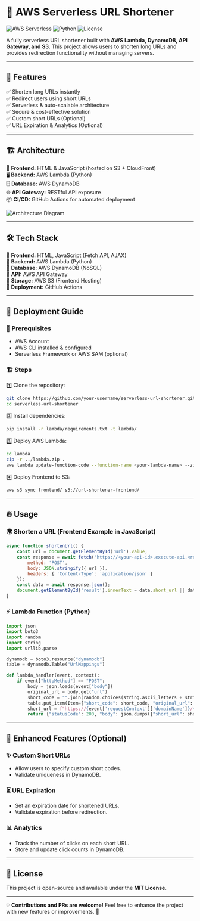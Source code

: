 # 🚀 AWS Serverless URL Shortener

![AWS Serverless](https://img.shields.io/badge/AWS-Serverless-orange) ![Python](https://img.shields.io/badge/Python-3.x-blue) ![License](https://img.shields.io/badge/License-MIT-green)

A fully serverless URL shortener built with **AWS Lambda, DynamoDB, API Gateway, and S3**. This project allows users to shorten long URLs and provides redirection functionality without managing servers.

---

## 📌 Features
✅ Shorten long URLs instantly  
✅ Redirect users using short URLs  
✅ Serverless & auto-scalable architecture  
✅ Secure & cost-effective solution  
✅ Custom short URLs (Optional)  
✅ URL Expiration & Analytics (Optional)  

---

## 🏗 Architecture
🚀 **Frontend:** HTML & JavaScript (hosted on S3 + CloudFront)  
🖥️ **Backend:** AWS Lambda (Python)  
🗄️ **Database:** AWS DynamoDB  
🌐 **API Gateway:** RESTful API exposure  
📦 **CI/CD:** GitHub Actions for automated deployment  

![Architecture Diagram](https://d2908q01vomqb2.cloudfront.net/1b6453892473a467d07372d45eb05abc2031647a/2022/06/09/urlshortener-diagram.png)

---

## 🛠 Tech Stack
🔹 **Frontend:** HTML, JavaScript (Fetch API, AJAX)  
🔹 **Backend:** AWS Lambda (Python)  
🔹 **Database:** AWS DynamoDB (NoSQL)  
🔹 **API:** AWS API Gateway  
🔹 **Storage:** AWS S3 (Frontend Hosting)  
🔹 **Deployment:** GitHub Actions  

---

## 🚀 Deployment Guide
### 📝 Prerequisites
- AWS Account
- AWS CLI installed & configured
- Serverless Framework or AWS SAM (optional)

### 🏗 Steps
1️⃣ Clone the repository:
```sh
git clone https://github.com/your-username/serverless-url-shortener.git
cd serverless-url-shortener
```
2️⃣ Install dependencies:
```sh
pip install -r lambda/requirements.txt -t lambda/
```
3️⃣ Deploy AWS Lambda:
```sh
cd lambda
zip -r ../lambda.zip .
aws lambda update-function-code --function-name <your-lambda-name> --zip-file fileb://../lambda.zip
```
4️⃣ Deploy Frontend to S3:
```sh
aws s3 sync frontend/ s3://url-shortener-frontend/
```

---

## 🔥 Usage
### 🌍 Shorten a URL (Frontend Example in JavaScript)
```js
async function shortenUrl() {
    const url = document.getElementById('url').value;
    const response = await fetch('https://<your-api-id>.execute-api.<region>.amazonaws.com/prod/shorten', {
        method: 'POST',
        body: JSON.stringify({ url }),
        headers: { 'Content-Type': 'application/json' }
    });
    const data = await response.json();
    document.getElementById('result').innerText = data.short_url || data.error;
}
```

### ⚡ Lambda Function (Python)
```python
import json
import boto3
import random
import string
import urllib.parse

dynamodb = boto3.resource("dynamodb")
table = dynamodb.Table("UrlMappings")

def lambda_handler(event, context):
    if event["httpMethod"] == "POST":
        body = json.loads(event["body"])
        original_url = body.get("url")
        short_code = "".join(random.choices(string.ascii_letters + string.digits, k=6))
        table.put_item(Item={"short_code": short_code, "original_url": original_url})
        short_url = f"https://{event['requestContext']['domainName']}/{short_code}"
        return {"statusCode": 200, "body": json.dumps({"short_url": short_url})}
```

---

## 📌 Enhanced Features (Optional)
### ✨ Custom Short URLs
- Allow users to specify custom short codes.
- Validate uniqueness in DynamoDB.

### ⏳ URL Expiration
- Set an expiration date for shortened URLs.
- Validate expiration before redirection.

### 📊 Analytics
- Track the number of clicks on each short URL.
- Store and update click counts in DynamoDB.

---

## 📜 License
This project is open-source and available under the **MIT License**.

---

💡 **Contributions and PRs are welcome!** Feel free to enhance the project with new features or improvements. 🚀

